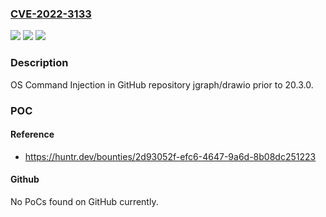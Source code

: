 ### [CVE-2022-3133](https://cve.mitre.org/cgi-bin/cvename.cgi?name=CVE-2022-3133)
![](https://img.shields.io/static/v1?label=Product&message=jgraph%2Fdrawio&color=blue)
![](https://img.shields.io/static/v1?label=Version&message=n%2Fa&color=blue)
![](https://img.shields.io/static/v1?label=Vulnerability&message=CWE-78%20Improper%20Neutralization%20of%20Special%20Elements%20used%20in%20an%20OS%20Command&color=brighgreen)

### Description

OS Command Injection in GitHub repository jgraph/drawio prior to 20.3.0.

### POC

#### Reference
- https://huntr.dev/bounties/2d93052f-efc6-4647-9a6d-8b08dc251223

#### Github
No PoCs found on GitHub currently.

